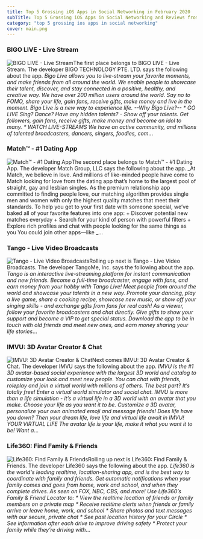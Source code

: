 ```yaml
---
title: Top 5 Grossing iOS Apps in Social Networking in February 2020
subTitle: Top 5 Grossing iOS Apps in Social Networking and Reviews from the AppStore in February 2020.
category: "top 5 grossing ios apps in social networking"
cover: main.png
---
```


### BIGO LIVE - Live Stream

![BIGO LIVE - Live Stream](https://is1-ssl.mzstatic.com/image/thumb/Purple123/v4/cf/c9/de/cfc9de03-6acc-2945-73d4-152a9b25d61c/AppIcon-0-1x_U007emarketing-0-0-85-220-0-10.png/100x100bb.png)The first place belongs to BIGO LIVE - Live Stream. The developer BIGO TECHNOLOGY PTE. LTD. says the following about the app. _Bigo Live allows you to live-stream your favorite moments, and make friends from all around the world. We enable people to showcase their talent, discover, and stay connected in a positive, healthy, and creative way.   We have over 200 million users around the world. Say no to FOMO, share your life, gain fans, receive gifts, make money and live in the moment. Bigo Live is a new way to experience life.   --Why Bigo Live?--  * GO LIVE Sing? Dance? Have any hidden talents? - Show off your talents. Get followers, gain fans, receive gifts, make money and become an idol to many.  * WATCH LIVE-STREAMS We have an active community, and millions of talented broadcasters, dancers, singers, foodies, com_...

### Match™ - #1 Dating App

![Match™ - #1 Dating App](https://is4-ssl.mzstatic.com/image/thumb/Purple113/v4/ba/98/80/ba98807c-a712-30d1-51bf-ef6130c15c03/AppIcon-0-0-1x_U007emarketing-0-0-0-7-0-0-sRGB-0-0-0-GLES2_U002c0-512MB-85-220-0-0.png/100x100bb.png)The second place belongs to Match™ - #1 Dating App. The developer Match Group, LLC says the following about the app. _At Match, we believe in love. And millions of like-minded people have come to Match looking for love from the dating app that’s home to the largest pool of straight, gay and lesbian singles.  As the premium relationship app committed to finding people love, our matching algorithm provides single men and women with only the highest quality matches that meet their standards.   To help you get to your first date with someone special, we’ve baked all of your favorite features into one app: + Discover potential new matches everyday + Search for your kind of person with powerful filters + Explore rich profiles and chat with people looking for the same things as you  You could join other apps—like _...

### Tango - Live Video Broadcasts

![Tango - Live Video Broadcasts](https://is4-ssl.mzstatic.com/image/thumb/Purple123/v4/87/06/62/8706620f-afa1-d563-99dd-224d96e27ebb/AppIconTango-0-1x_U007emarketing-0-0-GLES2_U002c0-512MB-sRGB-0-0-0-85-220-0-0-0-7.png/100x100bb.png)Rolling up next is Tango - Live Video Broadcasts. The developer TangoMe, Inc. says the following about the app. _Tango is an interactive live-streaming platform for instant communication and new friends.  Become a full-time broadcaster, engage with fans, and earn money from your hobby with Tango Live!  Meet people from around the world and showcase your talents in a new way. Promote your dancing, play a live game, share a cooking recipe, showcase new music, or show off your singing skills - and exchange gifts from fans for real cash!  As a viewer, follow your favorite broadcasters and chat directly. Give gifts to show your support and become a VIP to get special status.  Download the app to be in touch with old friends and meet new ones, and earn money sharing your life stories_...

### IMVU: 3D Avatar Creator & Chat

![IMVU: 3D Avatar Creator & Chat](https://is5-ssl.mzstatic.com/image/thumb/Purple123/v4/ad/24/8c/ad248c02-6866-72fb-18ad-2a01b7a19e85/AppIcon-0-0-1x_U007emarketing-0-0-0-7-0-0-sRGB-0-0-0-GLES2_U002c0-512MB-85-220-0-0.png/100x100bb.png)Next comes IMVU: 3D Avatar Creator & Chat. The developer IMVU says the following about the app. _IMVU is the #1 3D avatar-based social experience with the largest 3D world and catalog to customize your look and meet new people.  You can chat with friends, roleplay and join a virtual world with millions of others. The best part? It’s totally free!  Enter a virtual world simulator and social chat. IMVU is more than a life simulation - it’s a virtual life in a 3D world with an avatar that you make. Choose your life as you want it to be.  Customize a 3D avatar, personalize your own animated emoji and message friends! Does life have you down? Then your dream life, love life and virtual life await in IMVU!  YOUR VIRTUAL LIFE The avatar life is your life, make it what you want it to be! Want a_...

### Life360: Find Family & Friends

![Life360: Find Family & Friends](https://is1-ssl.mzstatic.com/image/thumb/Purple123/v4/dd/c4/f4/ddc4f4e4-fff7-59d3-8431-f13d329bc5b7/AppIcon-0-0-1x_U007emarketing-0-0-0-7-0-0-sRGB-0-0-0-GLES2_U002c0-512MB-85-220-0-0.png/100x100bb.png)Rolling up next is Life360: Find Family & Friends. The developer Life360 says the following about the app. _Life360 is the world's leading realtime, location-sharing app, and is the best way to coordinate with family and friends. Get automatic notifications when your family comes and goes from home, work and school, and when they complete drives. As seen on FOX, NBC, CBS, and more!  Use Life360’s Family & Friend Locator to:  * View the realtime location of friends or family members on a private map * Receive realtime alerts when friends or family arrive or leave home, work, and school * Share photos and text messages with our secure, private chat * See past location history for your Circle * See information after each drive to improve driving safety * Protect your family while they’re driving with_...

